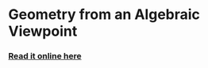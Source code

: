 # Geometry from an Algebraic Viewpoint

### [Read it online here](http://nbviewer.ipython.org/urls/raw.github.com/iDave2/maths/master/Geometry/Euclid/Contents.ipynb)
